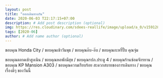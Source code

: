 ```yaml
---
layout: post
title: "ออกเดินทางกัน"
date: 2020-06-03 T22:17:15+07:00
description: # Add post description (optional)
img: https://res.cloudinary.com/sdees-reallife/image/upload/a_0/v1591283454/IMG_20200603_095101.jpg # Add image post (optional)
tags: [2020-06]
author: # Add name author (optional)
---
```

ขอบคุณ Honda City / ขอบคุณเช้าวันพุธ / ขอบคุณอ๊บ-อ๊บ / ขอบคุณกะหรี่ปั๊บ คุณจุ๋ม

<i class="fa fa-child" style="color:plum"></i>

ขอบคุณตลาดเช้าสูงเนิน / ขอบคุณหอพักมีสุข / ขอบคุณรปภ.ประตู 4 / ขอบคุณร้านซ่อมจักรยาน / ขอบคุณ KP Mansion A303 / ขอบคุณความเรียบร้อย สะดวกสบายของการเดินทาง / ขอบคุณเรื่องดีๆ ของวันนี้
